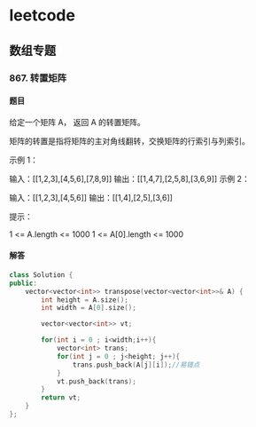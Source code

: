 # leetcode

## 数组专题

### 867. 转置矩阵

#### 题目

给定一个矩阵 A， 返回 A 的转置矩阵。

矩阵的转置是指将矩阵的主对角线翻转，交换矩阵的行索引与列索引。

示例 1：

输入：[[1,2,3],[4,5,6],[7,8,9]]
输出：[[1,4,7],[2,5,8],[3,6,9]]
示例 2：

输入：[[1,2,3],[4,5,6]]
输出：[[1,4],[2,5],[3,6]]
 

提示：

1 <= A.length <= 1000
1 <= A[0].length <= 1000

#### 解答

```c++
class Solution {
public:
    vector<vector<int>> transpose(vector<vector<int>>& A) {
        int height = A.size();
        int width = A[0].size();

        vector<vector<int>> vt;

        for(int i = 0 ; i<width;i++){
            vector<int> trans;
            for(int j = 0 ; j<height; j++){
                trans.push_back(A[j][i]);//易错点
            }
            vt.push_back(trans);
        }
        return vt;
    }
};

```
